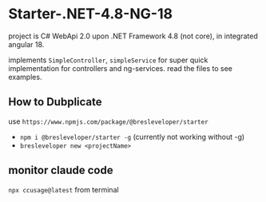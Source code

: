 # Starter-.NET-4.8-NG-18

project is C# WebApi 2.0 upon .NET Framework 4.8 (not core), in integrated angular 18.

implements `SimpleController`, `simpleService` for super quick implementation for controllers and ng-services. read the files to see examples.

## How to Dubplicate 
use `https://www.npmjs.com/package/@bresleveloper/starter`

* `npm i @bresleveloper/starter -g` (currently not working without -g)
* `bresleveloper new <projectName>`

## monitor claude code
`npx ccusage@latest` from terminal
